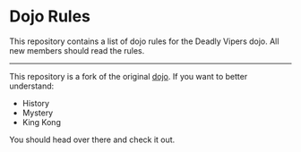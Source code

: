 Dojo Rules
==========

This repository contains a list of dojo rules for the Deadly Vipers dojo. All new members should read the rules.

***

This repository is a fork of the original [dojo](https://github.com/deadlyvipers). If you want to better understand:

* History
* Mystery
* King Kong

You should head over there and check it out.

